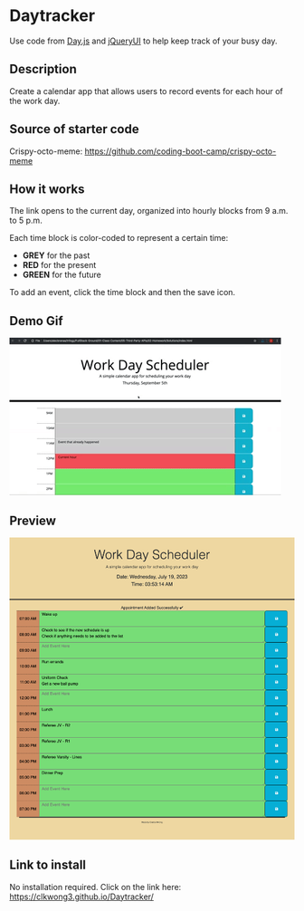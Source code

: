 # Daytracker

Use code from [Day.js](https://day.js.org/) and [jQueryUI](https://api.jqueryui.com/) to help keep track of your busy day.

## Description

Create a calendar app that allows users to record events for each hour of the work day.

## Source of starter code

Crispy-octo-meme: https://github.com/coding-boot-camp/crispy-octo-meme

## How it works

The link opens to the current day, organized into hourly blocks from 9 a.m. to 5 p.m.

Each time block is color-coded to represent a certain time:

- **GREY** for the past
- **RED** for the present
- **GREEN** for the future

To add an event, click the time block and then the save icon.

## Demo Gif

![](./Assets/demo/05-third-party-apis-homework-demo.gif)

## Preview

![Full Page Image](./Assets/images/Screenshot-ver2.png)

## Link to install

No installation required. Click on the link here:
https://clkwong3.github.io/Daytracker/

